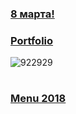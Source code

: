 ### [8 марта!](https://jpstories.github.io/march8/)
### [Portfolio](https://jpstories.github.io/jpstory/)
![922929](https://user-images.githubusercontent.com/41709736/76737354-58371300-67b4-11ea-88a6-4f88e5087818.png)

#
### [Menu 2018](https://jpstories.github.io/menu/)
#
